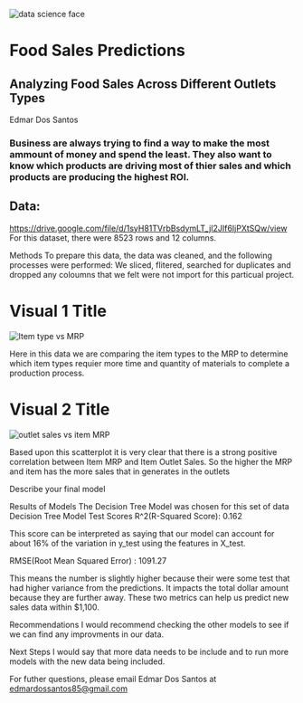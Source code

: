![data science face](https://user-images.githubusercontent.com/123523010/224358015-f17e7602-e997-4785-af5f-f972a0435a5b.jpg)

# Food Sales Predictions

## Analyzing Food Sales Across Different Outlets Types 
Edmar Dos Santos

### Business are always trying to find a way to make the most ammount of money and spend the least. They also want to know which products are driving most of thier sales and which products are producing the highest ROI.

## Data: 
https://drive.google.com/file/d/1syH81TVrbBsdymLT_jl2JIf6IjPXtSQw/view 
For this dataset, there were 8523 rows and 12 columns.

Methods
To prepare this data, the data was cleaned, and the following processes were performed:
We sliced, flitered, searched for duplicates and dropped any coloumns that we felt were not import for this particual project.

# Visual 1 Title
![Item type vs MRP](https://user-images.githubusercontent.com/123523010/224516762-aae7f265-b85a-4413-a417-3c9f2fc678a9.png)


Here in this data we are comparing the item types to the MRP to determine which item types requier more time and quantity of materials to complete a production process.

# Visual 2 Title
![outlet sales vs item MRP](https://user-images.githubusercontent.com/123523010/224517004-d8be19d7-70b0-4d92-b15d-fb833aa8d66e.png)

Based upon this scatterplot it is very clear that there is a strong positive correlation between Item MRP and Item Outlet Sales. So the higher the MRP and item has the more sales that in generates in the outlets

Describe your final model

Results of Models
The Decision Tree Model was chosen for this set of data
Decision Tree Model Test Scores
R^2(R-Squared Score): 0.162

This score can be interpreted as saying that our model can account for about 16% of the variation in y_test using the features in X_test.

RMSE(Root Mean Squared Error) : 1091.27

This means the number is slightly higher because their were some test that had higher variance from the predictions. It impacts the total dollar amount because they are further away.
These two metrics can help us predict new sales data within $1,100.

Recommendations
I would recommend checking the other models to see if we can find any improvments in our data.

Next Steps
I would say that more data needs to be include and to run more models with the new data being included.

For futher questions, please email Edmar Dos Santos at edmardossantos85@gmail.com
